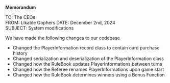 __Memorandum__

TO: The CEOs  
FROM: Likable Gophers 
DATE: December 2nd, 2024  
SUBJECT: System modifications

We have made the following changes to our codebase

- Changed the PlayerInformation record class to contain card purchase history
- Changed serialization and deserialization of the PlayerInformation class
- Changed how the RuleBook updates PlayerInformations between turns
- Changed how the Referee renames PlayerInformations upon game start
- Changed how the RuleBook determines winners using a Bonus Function